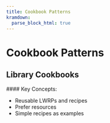 ```yaml
---
title: Cookbook Patterns
kramdown:
  parse_block_html: true
---
```


# Cookbook Patterns

## Library Cookbooks

<div class="poise-callout">
#### Key Concepts:

* Reusable LWRPs and recipes
* Prefer resources
* Simple recipes as examples
</div>

